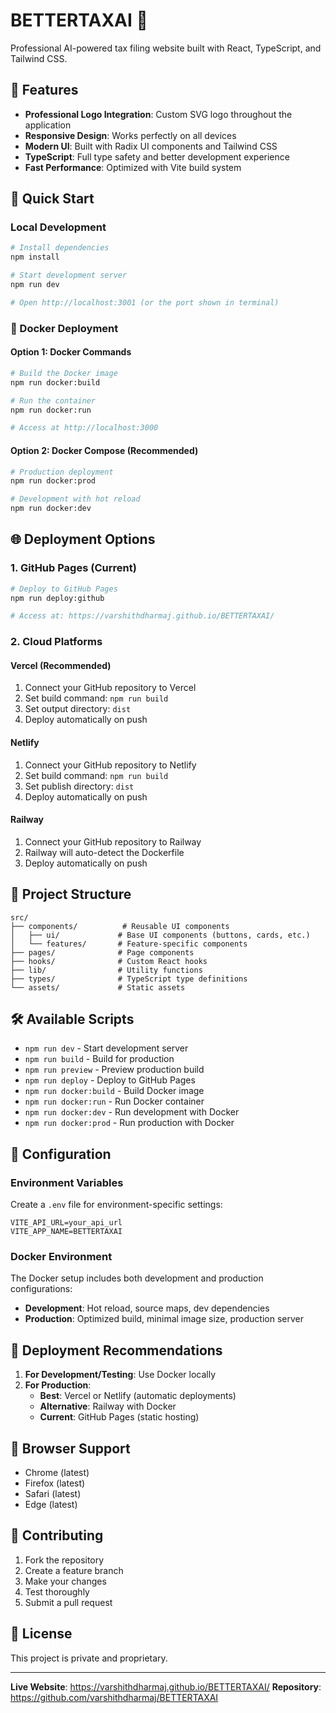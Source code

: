 # BETTERTAXAI 🚀

Professional AI-powered tax filing website built with React, TypeScript, and Tailwind CSS.

## 🌟 Features

- **Professional Logo Integration**: Custom SVG logo throughout the application
- **Responsive Design**: Works perfectly on all devices
- **Modern UI**: Built with Radix UI components and Tailwind CSS
- **TypeScript**: Full type safety and better development experience
- **Fast Performance**: Optimized with Vite build system

## 🚀 Quick Start

### Local Development

```bash
# Install dependencies
npm install

# Start development server
npm run dev

# Open http://localhost:3001 (or the port shown in terminal)
```

### 🐳 Docker Deployment

#### Option 1: Docker Commands
```bash
# Build the Docker image
npm run docker:build

# Run the container
npm run docker:run

# Access at http://localhost:3000
```

#### Option 2: Docker Compose (Recommended)
```bash
# Production deployment
npm run docker:prod

# Development with hot reload
npm run docker:dev
```

## 🌐 Deployment Options

### 1. GitHub Pages (Current)
```bash
# Deploy to GitHub Pages
npm run deploy:github

# Access at: https://varshithdharmaj.github.io/BETTERTAXAI/
```

### 2. Cloud Platforms

#### Vercel (Recommended)
1. Connect your GitHub repository to Vercel
2. Set build command: `npm run build`
3. Set output directory: `dist`
4. Deploy automatically on push

#### Netlify
1. Connect your GitHub repository to Netlify
2. Set build command: `npm run build`
3. Set publish directory: `dist`
4. Deploy automatically on push

#### Railway
1. Connect your GitHub repository to Railway
2. Railway will auto-detect the Dockerfile
3. Deploy automatically on push

## 📁 Project Structure

```
src/
├── components/          # Reusable UI components
│   ├── ui/             # Base UI components (buttons, cards, etc.)
│   └── features/       # Feature-specific components
├── pages/              # Page components
├── hooks/              # Custom React hooks
├── lib/                # Utility functions
├── types/              # TypeScript type definitions
└── assets/             # Static assets
```

## 🛠️ Available Scripts

- `npm run dev` - Start development server
- `npm run build` - Build for production
- `npm run preview` - Preview production build
- `npm run deploy` - Deploy to GitHub Pages
- `npm run docker:build` - Build Docker image
- `npm run docker:run` - Run Docker container
- `npm run docker:dev` - Run development with Docker
- `npm run docker:prod` - Run production with Docker

## 🔧 Configuration

### Environment Variables
Create a `.env` file for environment-specific settings:

```env
VITE_API_URL=your_api_url
VITE_APP_NAME=BETTERTAXAI
```

### Docker Environment
The Docker setup includes both development and production configurations:
- **Development**: Hot reload, source maps, dev dependencies
- **Production**: Optimized build, minimal image size, production server

## 🚀 Deployment Recommendations

1. **For Development/Testing**: Use Docker locally
2. **For Production**: 
   - **Best**: Vercel or Netlify (automatic deployments)
   - **Alternative**: Railway with Docker
   - **Current**: GitHub Pages (static hosting)

## 📱 Browser Support

- Chrome (latest)
- Firefox (latest)
- Safari (latest)
- Edge (latest)

## 🤝 Contributing

1. Fork the repository
2. Create a feature branch
3. Make your changes
4. Test thoroughly
5. Submit a pull request

## 📄 License

This project is private and proprietary.

---

**Live Website**: https://varshithdharmaj.github.io/BETTERTAXAI/
**Repository**: https://github.com/varshithdharmaj/BETTERTAXAI
